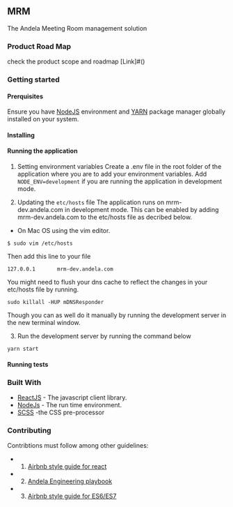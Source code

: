 
## MRM
The Andela Meeting Room management solution

### Product Road Map
check the product scope and roadmap [Link]#()

### Getting started

#### Prerquisites
Ensure you have [NodeJS](https://nodejs.org/en/) environment and [YARN](https://github.com/airbnb/javascript) package manager globally installed on your system.

#### Installing

#### Running the application
1. Setting environment variables
Create a .env file in the root folder of the application where you are to add your environment variables.
Add ```NODE_ENV=development``` if you are running the application in development mode.

2. Updating the ```etc/hosts``` file
The application runs on mrm-dev.andela.com in development mode. This can be enabled by adding mrm-dev.andela.com to the etc/hosts file as decribed below.
- On Mac OS using the vim editor.
```
$ sudo vim /etc/hosts
```

Then add this line to your file
``` 
127.0.0.1		mrm-dev.andela.com 
```

You might need to flush your dns cache to reflect the changes in your etc/hosts file by running.
``` 
sudo killall -HUP mDNSResponder 
```
Though you can as well do it manually by running the development server in the new terminal window.

3. Run the development server by running the command below
``` 
yarn start 
```


#### Running tests

### Built With
* [ReactJS](https://reactjs.org/) - The javascript client library.
* [NodeJs](https://nodejs.org/en/) - The run time environment.
* [SCSS](http://sass-lang.com/documentation/file.SCSS_FOR_SASS_USERS.html) -the CSS pre-processor


### Contributing
Contribtions must follow among other guidelines:

* 1. [Airbnb style guide for react](https://github.com/airbnb/javascript/tree/master/react)
* 2. [Andela Engineering playbook](https://github.com/andela/engineering-playbook)
* 3. [Airbnb style guide for ES6/ES7](https://github.com/airbnb/javascript)
